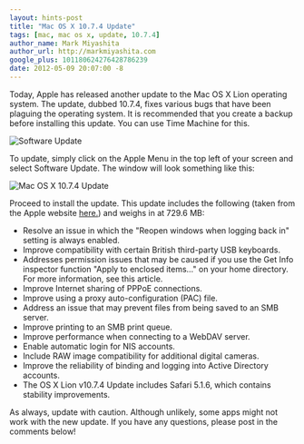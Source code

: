 ```yaml
---
layout: hints-post
title: "Mac OS X 10.7.4 Update"
tags: [mac, mac os x, update, 10.7.4]
author_name: Mark Miyashita
author_url: http://markmiyashita.com
google_plus: 101180624276428786239
date: 2012-05-09 20:07:00 -8
---
```


Today, Apple has released another update to the Mac OS X Lion operating system. The update, dubbed 10.7.4, fixes various bugs that have been plaguing the operating system. It is recommended that you create a backup before installing this update. You can use Time Machine for this.

<img class="clear blog-image-full-border" src="{{site.url}}/images/software_update.png" title="Software Update">

To update, simply click on the Apple Menu in the top left of your screen and select Software Update. The window will look something like this:

<img class="clear blog-image-full-border" src="{{site.url}}/images/mac_os_x_update.png" title="Mac OS X 10.7.4 Update">

Proceed to install the update. This update includes the following (taken from the Apple website <a href="http://support.apple.com/kb/HT5167">here.</a>) and weighs in at 729.6 MB:

* Resolve an issue in which the "Reopen windows when logging back in" setting is always enabled.
* Improve compatibility with certain British third-party USB keyboards.
* Addresses permission issues that may be caused if you use the Get Info inspector function "Apply to enclosed items…" on your home directory. For more information, see this article.
* Improve Internet sharing of PPPoE connections.
* Improve using a proxy auto-configuration (PAC) file.
* Address an issue that may prevent files from being saved to an SMB server.
* Improve printing to an SMB print queue.
* Improve performance when connecting to a WebDAV server.
* Enable automatic login for NIS accounts.
* Include RAW image compatibility for additional digital cameras.
* Improve the reliability of binding and logging into Active Directory accounts.
* The OS X Lion v10.7.4 Update includes Safari 5.1.6, which contains stability improvements.

As always, update with caution. Although unlikely, some apps might not work with the new update. If you have any questions, please post in the comments below!